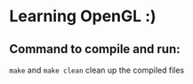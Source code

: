 # Learning OpenGL :)

## Command to compile and run:

`make` and `make clean` clean up the compiled files
